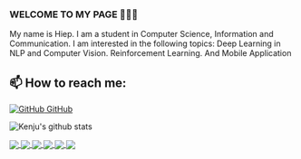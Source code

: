 ### WELCOME TO MY PAGE 👋👋👋
My name is Hiep. I am a student in Computer Science, Information and Communication. I am interested in the following topics: Deep Learning in NLP and Computer Vision. Reinforcement Learning. And Mobile Application <br>
## 📫 How to reach me: 

[![GitHub](https://i.stack.imgur.com/tskMh.png) GitHub](https://github.com/KaiKenju/)


![Kenju's github stats](https://github-readme-stats-git-masterrstaa-rickstaa.vercel.app/api?username=kaikenju&show_icons=true&theme=tokyonight&hide=contribs,prs,issues)

<a href="https://github.com/KaiKenju/Vietnamese_OCR_documents">
  <!-- Change the `github-readme-stats.anuraghazra1.vercel.app` to `github-readme-stats.vercel.app`  -->
  <img align="center" src="https://github-readme-stats.anuraghazra1.vercel.app/api/pin/?username=kaikenju&repo=Vietnamese_OCR_documents&theme=merko" />
</a>  

<a href="https://github.com/KaiKenju/TransLayoutDocs">
  <!-- Change the `github-readme-stats.anuraghazra1.vercel.app` to `github-readme-stats.vercel.app`  -->
  <img align="center" src="https://github-readme-stats.anuraghazra1.vercel.app/api/pin/?username=kaikenju&repo=TransLayoutDocs&theme=radical" />
</a>

<a href="https://github.com/KaiKenju/FaceRestoration_GFPGAN">
  <!-- Change the `github-readme-stats.anuraghazra1.vercel.app` to `github-readme-stats.vercel.app`  -->
  <img align="center" src="https://github-readme-stats.anuraghazra1.vercel.app/api/pin/?username=kaikenju&repo=FaceRestoration_GFPGAN&theme=dark" />
</a>  

<a href="https://github.com/KaiKenju/Recognition-Table-with-Table_Transformer-and-vietOCR">
  <!-- Change the `github-readme-stats.anuraghazra1.vercel.app` to `github-readme-stats.vercel.app`  -->
  <img align="center" src="https://github-readme-stats.anuraghazra1.vercel.app/api/pin/?username=kaikenju&repo=Recognition-Table-with-Table_Transformer-and-vietOCR&theme=gruvbox" />
</a>    

<a href="https://github.com/KaiKenju/Anime_Real_ESRGAN">
  <!-- Change the `github-readme-stats.anuraghazra1.vercel.app` to `github-readme-stats.vercel.app`  -->
  <img align="center" src="https://github-readme-stats.anuraghazra1.vercel.app/api/pin/?username=kaikenju&repo=Anime_Real_ESRGAN&theme=merko" />
</a>


<a href="https://github.com/KaiKenju/ExpenseTrackerApp/">
  <!-- Change the `github-readme-stats.anuraghazra1.vercel.app` to `github-readme-stats.vercel.app`  -->
  <img align="center" src="https://github-readme-stats.anuraghazra1.vercel.app/api/pin/?username=kaikenju&repo=ExpenseTrackerApp&theme=radical" />
</a>  




